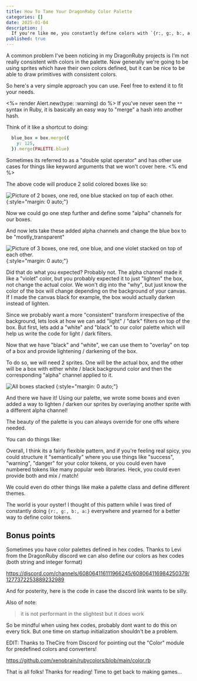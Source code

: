 ```yaml
---
title: How To Tame Your DragonRuby Color Palette
categories: []
date: 2025-01-04
description: |
  If you're like me, you constantly define colors with `{r:, g:, b:, a:}` hashes in DragonRuby. Lets looks at a different approach to keeping colors in sync.
published: true
---
```


A common problem I've been noticing in my DragonRuby projects is I'm not really consistent with colors in the palette. Now generally we're going to be using sprites which have their own colors defined, but it can be nice to be able to draw primitives with consistent colors.

So here's a very simple approach you can use. Feel free to extend it to fit your needs.

<light-code language="ruby">
  <script slot="code" type="text/plain">
PALETTE = {
  red: { r: 255, g: 0, b: 0, a: 255 },
  blue: { r: 0, g: 0, b: 255, a: 255 },
}
def tick(args)
  box = {
    x: 100,
    y: 0,
    w: 50,
    h: 50,
    path: :pixel
  }
  red_box = box.merge({
    **PALETTE.red,
  })
  blue_box = box.merge({
    y: 125,
    **PALETTE.blue
  })
end
  </script>
</light-code>

<%= render Alert.new(type: :warning) do %>
If you've never seen the `**` syntax in Ruby, it is basically an easy way to "merge" a hash into another hash.

Think of it like a shortcut to doing:

```rb
  blue_box = box.merge({
    y: 125,
  }).merge(PALETTE.blue)
```

Sometimes its referred to as a "double splat operator" and has other use cases for things like keyword arguments that we won't cover here.
<% end %>

The above code will produce 2 solid colored boxes like so:

![Picture of 2 boxes, one red, one blue stacked on top of each other.](/images/dragonruby-palettes/blue-red-boxes.png)
{:style="margin: 0 auto;"}

Now we could go one step further and define some "alpha" channels for our boxes.

<light-code language="ruby" inserted-lines="{4-9}">
  <script slot="code" type="text/plain">
PALETTE = {
  red: { r: 255, g: 0, b: 0, a: 255 },
  blue: { r: 0, g: 0, b: 255, a: 255 },
  alphas: {
    solid: { a: 255 },
    semi_transparent: { a: 128 },
    mostly_transparent: { a: 64 },
    transparent: { a: 0 },
  }
}
def tick(args)
  box = {
    x: 100,
    y: 0,
    w: 50,
    h: 50,
    path: :pixel
  }
  red_box = box.merge({
    **PALETTE.red,
  })
  blue_box = box.merge({
    y: 125,
    **PALETTE.blue
  })
  args.outputs.sprites << [red_box, blue_box]
end
  </script>
</light-code>

And now lets take these added alpha channels and change the blue box to be "mostly_transparent"

<light-code language="ruby" inserted-lines="{26-32}">
  <script slot="code" type="text/plain">
PALETTE = {
  red: { r: 255, g: 0, b: 0, a: 255 },
  blue: { r: 0, g: 0, b: 255, a: 255 },
  alphas: {
    solid: { a: 255 },
    semi_transparent: { a: 128 },
    mostly_transparent: { a: 64 },
    transparent: { a: 0 },
  }
}
def tick(args)
  box = {
    x: 100,
    y: 0,
    w: 50,
    h: 50,
    path: :pixel
  }
  red_box = box.merge({
    **PALETTE.red,
  })
  blue_box = box.merge({
    y: 125,
    **PALETTE.blue
  })

  mostly_transparent_blue_box = box.merge({
    y: 250,
    **PALETTE.blue,
    **PALETTE.alphas.mostly_transparent
  })
  args.outputs.sprites << [red_box, blue_box, mostly_transparent_blue_box]
end
  </script>
</light-code>

![Picture of 3 boxes, one red, one blue, and one violet stacked on top of each other.](/images/dragonruby-palettes/blue-red-transparent-boxes.png)
{:style="margin: 0 auto;"}

Did that do what you expected? Probably not. The alpha channel made it like a "violet" color, but you probably expected it to just "lighten" the box, not change the actual color. We won't dig into the "why", but just know the color of the box will change depending on the background of your canvas. If I made the canvas black for example, the box would actually darken instead of lighten.

Since we probably want a more "consistent" transform irrespective of the background, lets look at how we can add "light" / "dark" filters on top of the box. But first, lets add a "white" and "black" to our color palette which will help us write the code for light / dark filters.

<light-code language="ruby" inserted-lines="{2-3}">
  <script slot="code" type="text/plain">
PALETTE = {
  black: { r: 0, b: 0, g: 0, a: 255 },
  white: { r: 255, b: 255, g: 255, a: 255 },
  red: { r: 255, g: 0, b: 0, a: 255 },
  blue: { r: 0, g: 0, b: 255, a: 255 },
  alphas: {
    solid: { a: 255 },
    semi_transparent: { a: 128 },
    mostly_transparent: { a: 64 },
    transparent: { a: 0 },
  }
}
  </script>
</light-code>

Now that we have "black" and "white", we can use them to "overlay" on top of a box and provide lightening / darkening of the box.

To do so, we will need 2 sprites. One will be the actual box, and the other will be a box with either white / black background color and then the corresponding "alpha" channel applied to it.

<light-code language="ruby" inserted-lines="{35-56}">
  <script slot="code" type="text/plain">
PALETTE = {
  black: { r: 0, b: 0, g: 0, a: 255 },
  white: { r: 255, b: 255, g: 255, a: 255 },
  red: { r: 255, g: 0, b: 0, a: 255 },
  blue: { r: 0, g: 0, b: 255, a: 255 },
  alphas: {
    solid: { a: 255 },
    semi_transparent: { a: 128 },
    mostly_transparent: { a: 64 },
    transparent: { a: 0 },
  }
}
def tick(args)
  box = {
    x: 100,
    y: 0,
    w: 50,
    h: 50,
    path: :pixel
  }
  red_box = box.merge({
    **PALETTE.red,
  })
  blue_box = box.merge({
    y: 125,
    **PALETTE.blue
  })

  mostly_transparent_blue_box = box.merge({
    y: 250,
    **PALETTE.blue,
    **PALETTE.alphas.mostly_transparent
  })

  light_blue_box = box.merge({
    y: 375,
    **PALETTE.blue
  })
  light_blue_box_filter = light_blue_box.merge({
    **PALETTE.white,
    **PALETTE.alphas.mostly_transparent
  })

  dark_blue_box = box.merge({
    y: 500,
    **PALETTE.blue
  })
  dark_blue_box_filter = dark_blue_box.merge({
    **PALETTE.black,
    **PALETTE.alphas.mostly_transparent
  })
  args.outputs.sprites << [
    red_box, blue_box, mostly_transparent_blue_box,
    light_blue_box, light_blue_box_filter,
    dark_blue_box, dark_blue_box_filter
  ]
end
  </script>
</light-code>

![All boxes stacked](/images/dragonruby-palettes/all-boxes-stacked.png)
{:style="margin: 0 auto;"}

And there we have it! Using our palette, we wrote some boxes and even added a way to lighten / darken our sprites by overlaying another sprite with a different alpha channel!

The beauty of the palette is you can always override for one offs where needed.

You can do things like:

<light-code language="ruby">
  <script slot="code" type="text/plain">
box.merge({
  **PALETTE.blue,
  g: 255 # Mix green with blue
})

box.merge({
  **PALETTE.blue,
  a: 123 # Change to a custom alpha channel
})

# or even override the color entirely.
box.merge({
  **PALETTE.blue,
  b: 128, # change the blue to 128 instead of 255.
})
  </script>
</light-code>

Overall, I think its a fairly flexible pattern, and if you're feeling real spicy, you could structure it "semantically" where you use things like "success", "warning", "danger" for your color tokens, or you could even have numbered tokens like many popular web libraries. Heck, you could even provide both and mix / match!

<light-code language="ruby">
  <script slot="code" type="text/plain">
PALETTE = {
  red: { r: 255, g: 0, b: 0, a: 255 },
  green: { r: 0, g: 255, b: 0, a: 255 },
}
SEMANTIC_PALETTE = {
  danger: { r: 255, g: 0, b: 0, a: 255 }, # its just red!
  success: { r: 0, g: 255, b: 0, a: 255 }, # its just green!
}

COLOR_NUMBER_PALETTE = {
  red: {
    "900": { r: 255, g: 0, b: 0, a: 255 },
    "800": { r: 235, g: 0, b: 0, a: 255 },
  },
}

SEMANTIC_NUMBER_PALETTE = {
  danger: {
    "900": { r: 255, g: 0, b: 0, a: 255 },
    "800": { r: 235, g: 0, b: 0, a: 255 },
  },
}
  </script>
</light-code>

We could even do other things like make a palette class and define different themes.


<light-code language="ruby">
  <script slot="code" type="text/plain">
class Palette
  attr_accessor :theme

  # We use Ruby "constants" so that these themes are only generated once on initial startup, as opposed to generating a new hash every time we ask for the theme.
  LIGHT_THEME = {
    blue: { r: 14, g: 165, b: 233, a: 255 }
  }

  DARK_THEME = {
    blue: { r: 17, g: 158, b: 226, a: 255 }
  }

  def initialize(theme: :light)
    @theme = theme
  end

  def colors
    return DARK_THEME if @theme == :dark

    LIGHT_THEME
  end
end

def tick(args)
  if !args.state.palette
    args.state.palette = Palette.new
  end

  palette = args.state.palette

  # Implement something to switch to dark mode.
  if switch_to_dark_mode
    palette.theme = :dark
  end

  # Implement something to switch to light mode.
  if switch_to_light_mode
    palette.theme = :light
  end

  blue_box = {
    x: 0,
    y: 0,
    w: 50,
    h: 50,
    **palette.colors.blue
  }

  args.outputs.sprites << blue_box
end
  </script>
</light-code>


The world is your oyster! I thought of this pattern while I was tired of constantly doing `{r:, g:, b:, a:}` everywhere and yearned for a better way to define color tokens.

## Bonus points

Sometimes you have color palettes defined in hex codes. Thanks to Levi from the DragonRuby discord we can also define our colors as hex codes (both string and integer format)

<https://discord.com/channels/608064116111966245/608064116984250379/1277372253889232989>

And for posterity, here is the code in case the discord link wants to be silly.

<light-code language="ruby">
  <script slot="code" type="text/plain">
class ::Hash
  class << self
    def color_from(str_int, order = 432)
      if String === str_int
        str = delete_prefix("#")
        strl = str.length
        r, g, b, a = case strl
        when 1
          c = [str * 2].pack("H*").ord
          [c, c, c, c]
        when 3
          cs = (str + "f").chars
          [cs.zip(cs).flatten.join].pack("H*").bytes
        when 4
          cs = str.chars
          [cs.zip(cs).flatten.join].pack("H*").bytes
        when 6
          [str + "ff"].pack("H*").bytes
        when 8
          [str].pack("H*").bytes
        else
          raise "Invalid hex format"
        end
      elsif Integer === str_int
        case order
        when 432
          r = (str_int >> 16) & 0xff
          g = (str_int >> 8) & 0xff
          b = (str_int) & 0xff
          a = 0xff
        when 4321
          r = (str_int >> 24) & 0xff
          g = (str_int >> 16) & 0xff
          b = (str_int >> 8) & 0xff
          a = (str_int) & 0xff
        when 234
          r = (str_int) & 0xff
          g = (str_int >> 8) & 0xff
          b = (str_int >> 16) & 0xff
          a = 0xff
        when 1234
          r = (str_int) & 0xff
          g = (str_int >> 8) & 0xff
          b = (str_int >> 16) & 0xff
          a = (str_int >> 24) & 0xff
        end
      end

      {
        r: r,
        g: g,
        b: b,
        a: a
      }
    end
  end
end

# Usage
Hash.color_from("#fff")
# => { r: 255, g: 255, b: 255, a: 255 }

{}.color_from("#fff")
# => { r: 255, g: 255, b: 255, a: 255 }
  </script>
</light-code>

Also of note:

> it is not performant in the slightest but it does work

So be mindful when using hex codes, probably dont want to do this on every tick. But one time on startup initialization shouldn't be a problem.

EDIT: Thanks to TheCire from Discord for pointing out the "Color" module for predefined colors and converters!

<https://github.com/xenobrain/rubycolors/blob/main/color.rb>

That is all folks! Thanks for reading! Time to get back to making games...

